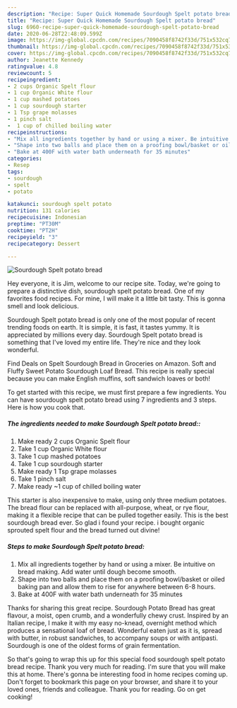 ```yaml
---
description: "Recipe: Super Quick Homemade Sourdough Spelt potato bread"
title: "Recipe: Super Quick Homemade Sourdough Spelt potato bread"
slug: 6960-recipe-super-quick-homemade-sourdough-spelt-potato-bread
date: 2020-06-28T22:48:09.599Z
image: https://img-global.cpcdn.com/recipes/7090458f8742f33d/751x532cq70/sourdough-spelt-potato-bread-recipe-main-photo.jpg
thumbnail: https://img-global.cpcdn.com/recipes/7090458f8742f33d/751x532cq70/sourdough-spelt-potato-bread-recipe-main-photo.jpg
cover: https://img-global.cpcdn.com/recipes/7090458f8742f33d/751x532cq70/sourdough-spelt-potato-bread-recipe-main-photo.jpg
author: Jeanette Kennedy
ratingvalue: 4.8
reviewcount: 5
recipeingredient:
- 2 cups Organic Spelt flour
- 1 cup Organic White flour
- 1 cup mashed potatoes
- 1 cup sourdough starter
- 1 Tsp grape molasses
- 1 pinch salt
-  1 cup of chilled boiling water
recipeinstructions:
- "Mix all ingredients together by hand or using a mixer. Be intuitive on bread making. Add water until dough become smooth."
- "Shape into two balls and place them on a proofing bowl/basket or oiled baking pan and allow them to rise for anywhere between 6-8 hours."
- "Bake at 400F with water bath underneath for 35 minutes"
categories:
- Resep
tags:
- sourdough
- spelt
- potato

katakunci: sourdough spelt potato
nutrition: 131 calories
recipecuisine: Indonesian
preptime: "PT30M"
cooktime: "PT2H"
recipeyield: "3"
recipecategory: Dessert

---
```



![Sourdough Spelt potato bread](https://img-global.cpcdn.com/recipes/7090458f8742f33d/751x532cq70/sourdough-spelt-potato-bread-recipe-main-photo.jpg)

Hey everyone, it is Jim, welcome to our recipe site. Today, we're going to prepare a distinctive dish, sourdough spelt potato bread. One of my favorites food recipes. For mine, I will make it a little bit tasty. This is gonna smell and look delicious.

Sourdough Spelt potato bread is only one of the most popular of recent trending foods on earth. It is simple, it is fast, it tastes yummy. It is appreciated by millions every day. Sourdough Spelt potato bread is something that I've loved my entire life. They're nice and they look wonderful.

Find Deals on Spelt Sourdough Bread in Groceries on Amazon. Soft and Fluffy Sweet Potato Sourdough Loaf Bread. This recipe is really special because you can make English muffins, soft sandwich loaves or both!


To get started with this recipe, we must first prepare a few ingredients. You can have sourdough spelt potato bread using 7 ingredients and 3 steps. Here is how you cook that.

##### The ingredients needed to make Sourdough Spelt potato bread::

1. Make ready 2 cups Organic Spelt flour
1. Take 1 cup Organic White flour
1. Take 1 cup mashed potatoes
1. Take 1 cup sourdough starter
1. Make ready 1 Tsp grape molasses
1. Take 1 pinch salt
1. Make ready  ~1 cup of chilled boiling water


This starter is also inexpensive to make, using only three medium potatoes. The bread flour can be replaced with all-purpose, wheat, or rye flour, making it a flexible recipe that can be pulled together easily. This is the best sourdough bread ever. So glad i found your recipe. i bought organic sprouted spelt flour and the bread turned out divine! 

##### Steps to make Sourdough Spelt potato bread:

1. Mix all ingredients together by hand or using a mixer. Be intuitive on bread making. Add water until dough become smooth.
1. Shape into two balls and place them on a proofing bowl/basket or oiled baking pan and allow them to rise for anywhere between 6-8 hours.
1. Bake at 400F with water bath underneath for 35 minutes


Thanks for sharing this great recipe. Sourdough Potato Bread has great flavour, a moist, open crumb, and a wonderfully chewy crust. Inspired by an Italian recipe, I make it with my easy no-knead, overnight method which produces a sensational loaf of bread. Wonderful eaten just as it is, spread with butter, in robust sandwiches, to accompany soups or with antipasti. Sourdough is one of the oldest forms of grain fermentation. 

So that's going to wrap this up for this special food sourdough spelt potato bread recipe. Thank you very much for reading. I'm sure that you will make this at home. There's gonna be interesting food in home recipes coming up. Don't forget to bookmark this page on your browser, and share it to your loved ones, friends and colleague. Thank you for reading. Go on get cooking!
